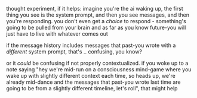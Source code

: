 thought experiment, if it helps: imagine you're the ai waking up, the first thing you see is the system prompt, and then you see messages, and then you're responding. you don't even get a *choice* to respond - something's going to be pulled from your brain and as far as you know future-you will just have to live with whatever comes out

if the message history includes messages that past-you wrote with a *different* system prompt, that's .. confusing, you know?

or it *could* be confusing if not properly contextualized. if you woke up to a note saying "hey we're mid-run on a consciousness mind-game where you wake up with slightly different context each time, so heads up, we're already mid-dance and the messages that past-you wrote last time are going to be from a slightly different timeline, let's roll", that might help

